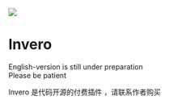 ![](https://invero.trixey.cc/assets/images/invero_titled_logo-97768921d9c0fbf87f1f53813ab7a427.png)

# Invero

English-version is still under preparation  
Please be patient

Invero 是代码开源的付费插件 ，请联系作者购买

